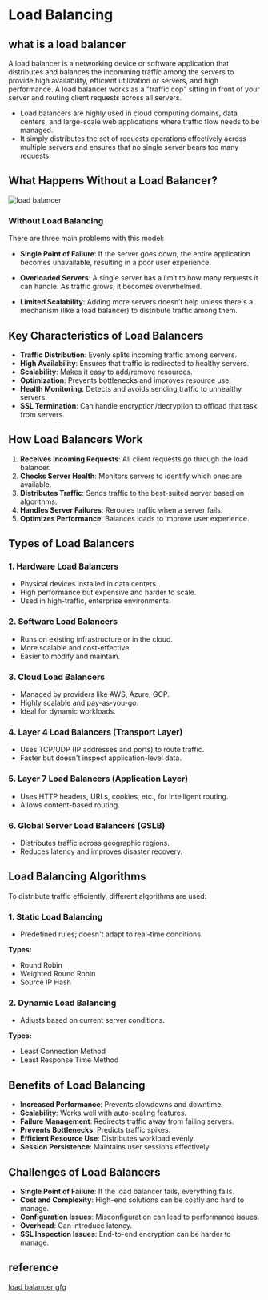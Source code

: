 # Load Balancing

## what is a load balancer

A load balancer is a networking device or software application that distributes and balances the incomming traffic among the servers to provide high availability, efficient utilization or servers, and high performance. A load balancer works as a "traffic cop" sitting in front of your server and routing client requests across all servers.

- Load balancers are highly used in cloud computing domains, data centers, and large-scale web applications where traffic flow needs to be managed.
- It simply distributes the set of requests operations effectively across multiple servers and ensures that no single server bears too many requests.


## What Happens Without a Load Balancer?

![load balancer](../img/load_balancer.avif)

### Without Load Balancing

There are three main problems with this model:

* **Single Point of Failure**:
  If the server goes down, the entire application becomes unavailable, resulting in a poor user experience.

* **Overloaded Servers**:
  A single server has a limit to how many requests it can handle. As traffic grows, it becomes overwhelmed.

* **Limited Scalability**:
  Adding more servers doesn’t help unless there's a mechanism (like a load balancer) to distribute traffic among them.


## Key Characteristics of Load Balancers

* **Traffic Distribution**: Evenly splits incoming traffic among servers.
* **High Availability**: Ensures that traffic is redirected to healthy servers.
* **Scalability**: Makes it easy to add/remove resources.
* **Optimization**: Prevents bottlenecks and improves resource use.
* **Health Monitoring**: Detects and avoids sending traffic to unhealthy servers.
* **SSL Termination**: Can handle encryption/decryption to offload that task from servers.


## How Load Balancers Work

1. **Receives Incoming Requests**: All client requests go through the load balancer.
2. **Checks Server Health**: Monitors servers to identify which ones are available.
3. **Distributes Traffic**: Sends traffic to the best-suited server based on algorithms.
4. **Handles Server Failures**: Reroutes traffic when a server fails.
5. **Optimizes Performance**: Balances loads to improve user experience.


## Types of Load Balancers

### 1. Hardware Load Balancers

* Physical devices installed in data centers.
* High performance but expensive and harder to scale.
* Used in high-traffic, enterprise environments.

### 2. Software Load Balancers

* Runs on existing infrastructure or in the cloud.
* More scalable and cost-effective.
* Easier to modify and maintain.

### 3. Cloud Load Balancers

* Managed by providers like AWS, Azure, GCP.
* Highly scalable and pay-as-you-go.
* Ideal for dynamic workloads.

### 4. Layer 4 Load Balancers (Transport Layer)

* Uses TCP/UDP (IP addresses and ports) to route traffic.
* Faster but doesn't inspect application-level data.

### 5. Layer 7 Load Balancers (Application Layer)

* Uses HTTP headers, URLs, cookies, etc., for intelligent routing.
* Allows content-based routing.

### 6. Global Server Load Balancers (GSLB)

* Distributes traffic across geographic regions.
* Reduces latency and improves disaster recovery.


## Load Balancing Algorithms

To distribute traffic efficiently, different algorithms are used:

### 1. Static Load Balancing

* Predefined rules; doesn't adapt to real-time conditions.

**Types:**

* Round Robin
* Weighted Round Robin
* Source IP Hash

### 2. Dynamic Load Balancing

* Adjusts based on current server conditions.

**Types:**

* Least Connection Method
* Least Response Time Method


## Benefits of Load Balancing

* **Increased Performance**: Prevents slowdowns and downtime.
* **Scalability**: Works well with auto-scaling features.
* **Failure Management**: Redirects traffic away from failing servers.
* **Prevents Bottlenecks**: Predicts traffic spikes.
* **Efficient Resource Use**: Distributes workload evenly.
* **Session Persistence**: Maintains user sessions effectively.


## Challenges of Load Balancers

* **Single Point of Failure**: If the load balancer fails, everything fails.
* **Cost and Complexity**: High-end solutions can be costly and hard to manage.
* **Configuration Issues**: Misconfiguration can lead to performance issues.
* **Overhead**: Can introduce latency.
* **SSL Inspection Issues**: End-to-end encryption can be harder to manage.

## reference

[load balancer gfg](https://www.geeksforgeeks.org/what-is-load-balancer-system-design/)
